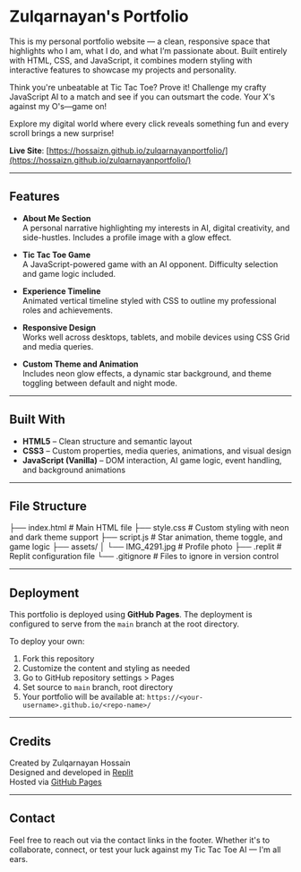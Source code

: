 # Zulqarnayan's Portfolio

This is my personal portfolio website — a clean, responsive space that highlights who I am, what I do, and what I’m passionate about. Built entirely with HTML, CSS, and JavaScript, it combines modern styling with interactive features to showcase my projects and personality.

Think you're unbeatable at Tic Tac Toe? Prove it! Challenge my crafty JavaScript AI to a match and see if you can outsmart the code. Your X's against my O's—game on!

Explore my digital world where every click reveals something fun and every scroll brings a new surprise!

**Live Site**: [https://hossaizn.github.io/zulqarnayanportfolio/](https://hossaizn.github.io/zulqarnayanportfolio/)

---

## Features

- **About Me Section**  
  A personal narrative highlighting my interests in AI, digital creativity, and side-hustles. Includes a profile image with a glow effect.

- **Tic Tac Toe Game**  
  A JavaScript-powered game with an AI opponent. Difficulty selection and game logic included.

- **Experience Timeline**  
  Animated vertical timeline styled with CSS to outline my professional roles and achievements.

- **Responsive Design**  
  Works well across desktops, tablets, and mobile devices using CSS Grid and media queries.

- **Custom Theme and Animation**  
  Includes neon glow effects, a dynamic star background, and theme toggling between default and night mode.

---

## Built With

- **HTML5** – Clean structure and semantic layout
- **CSS3** – Custom properties, media queries, animations, and visual design
- **JavaScript (Vanilla)** – DOM interaction, AI game logic, event handling, and background animations

---

## File Structure

├── index.html              # Main HTML file
├── style.css               # Custom styling with neon and dark theme support
├── script.js               # Star animation, theme toggle, and game logic
├── assets/
│   └── IMG_4291.jpg        # Profile photo
├── .replit                 # Replit configuration file
└── .gitignore              # Files to ignore in version control



---

## Deployment

This portfolio is deployed using **GitHub Pages**. The deployment is configured to serve from the `main` branch at the root directory.

To deploy your own:
1. Fork this repository
2. Customize the content and styling as needed
3. Go to GitHub repository settings > Pages
4. Set source to `main` branch, root directory
5. Your portfolio will be available at: `https://<your-username>.github.io/<repo-name>/`

---

## Credits

Created by Zulqarnayan Hossain  
Designed and developed in [Replit](https://replit.com)  
Hosted via [GitHub Pages](https://pages.github.com)

---

## Contact

Feel free to reach out via the contact links in the footer. Whether it's to collaborate, connect, or test your luck against my Tic Tac Toe AI — I'm all ears.
